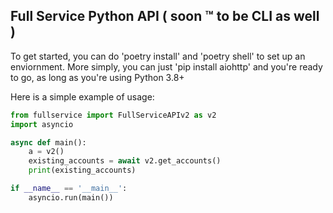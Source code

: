 ## Full Service Python API ( soon ™️  to be CLI as well )

To get started, you can do 'poetry install' and 'poetry shell' to set up an enviornment. 
More simply, you can just 'pip install aiohttp' and you're ready to go, as long as you're using Python 3.8+

Here is a simple example of usage: 

```python
from fullservice import FullServiceAPIv2 as v2 
import asyncio 

async def main():
    a = v2()
    existing_accounts = await v2.get_accounts()
    print(existing_accounts)

if __name__ == '__main__':
    asyncio.run(main())
```

